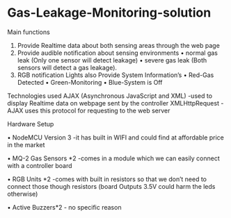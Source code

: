 # Gas-Leakage-Monitoring-solution


Main functions 
1.	Provide Realtime data about both sensing areas through the web page
2.	Provide audible notification about sensing environments
•	normal gas leak (Only one sensor will detect leakage) 
•	severe gas leak (Both sensors will detect a gas leakage).
3.	RGB notification Lights also Provide System Information’s
•	Red-Gas Detected
•	Green-Monitoring 
•	Blue-System is Off

Technologies used
AJAX (Asynchronous JavaScript and XML) -used to display Realtime data on webpage sent by the controller
XMLHttpRequest -AJAX uses this protocol for requesting to the web server


Hardware Setup


•	NodeMCU Version 3    -it has built in WIFI and could find at affordable price in the market

•	MQ-2 Gas Sensors *2   -comes in a module which we can easily connect with a controller board

•	RGB Units *2 -comes with built in resistors so that we don’t need to connect those though resistors (board Outputs 3.5V could harm the leds otherwise)

•	Active Buzzers*2 - no specific reason


